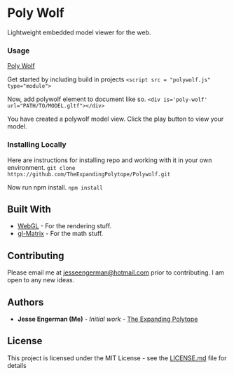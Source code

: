 # Poly Wolf

Lightweight embedded model viewer for the web.

### Usage

[Poly Wolf](https://github.com/TheExpandingPolytope/Polywolf) 

Get started by including build in projects
```<script src = "polywolf.js" type="module">```

Now, add polywolf element to document like so.
```<div is='poly-wolf' url="PATH/TO/MODEL.gltf"></div>```

You have created a polywolf model view. Click the play button to view your model.

### Installing Locally

Here are instructions for installing repo and working with it in your own environment.
```git clone https://github.com/TheExpandingPolytope/Polywolf.git```

Now run npm install.
```npm install```

## Built With

* [WebGL](https://www.khronos.org/webgl/) - For the rendering stuff.
* [gl-Matrix](https://github.com/toji/gl-matrix) - For the math stuff.

## Contributing

Please email me at jesseengerman@hotmail.com prior to contributing. I am open to any new ideas.

## Authors

* **Jesse Engerman (Me)** - *Initial work* - [The Expanding Polytope](https://github.com/TheExpandingPolytope)

## License

This project is licensed under the MIT License - see the [LICENSE.md](LICENSE.md) file for details

